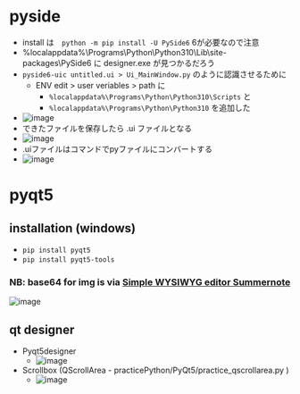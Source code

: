 <link rel="stylesheet" type="text/css" href="/assets/css/styles.css" />

# pyside
* install は　`python -m pip install -U PySide6` 6が必要なので注意
* %localappdata%\Programs\Python\Python310\Lib\site-packages\PySide6 に designer.exe が見つかるだろう
* `pyside6-uic untitled.ui > Ui_MainWindow.py` のように認識させるために
   * ENV edit > user veriables > path に
     * `%localappdata%\Programs\Python\Python310\Scripts` と
     * `%localappdata%\Programs\Python\Python310` を追加した
* ![image](https://github.com/jamad/jamad.github.io/assets/949913/e93eaee5-a417-4049-96f1-cacbc6b5f18c)
* できたファイルを保存したら .ui ファイルとなる
* ![image](https://github.com/jamad/jamad.github.io/assets/949913/0b18bbf1-6500-48ae-b0b4-7dec107e0da6)
* .uiファイルはコマンドでpyファイルにコンバートする
* ![image](https://github.com/jamad/jamad.github.io/assets/949913/55584f9d-94b0-4fa3-a109-505f6b4ee0ba)




# pyqt5
## installation (windows)
* `pip install pyqt5`
* `pip install pyqt5-tools`

### NB: base64 for img is via [Simple WYSIWYG editor Summernote](https://summernote.org/)  

![image](https://github.com/jamad/jamad.github.io/assets/949913/fae04ffb-b724-4e8d-bcc2-b3e94ddc185c)

## qt designer
* Pyqt5designer
    * ![image](https://github.com/jamad/jamad.github.io/assets/949913/a4b3b024-5836-469b-aef5-d77511822090)
* Scrollbox (QScrollArea - practicePython/PyQt5/practice_qscrollarea.py )
    * ![image](https://github.com/jamad/jamad.github.io/assets/949913/1aa2e378-1ff7-4b6c-be9c-17326fa42c98)
